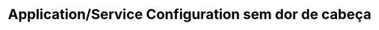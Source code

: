 ---
layout: slide_md
css: pybr14

event: 🇧🇷 &middot; 21/10/18 &middot; Python Brasil[14]
title: Application/Service Configuration sem dor de cabeça

full: /images/fulls/pybr14.png
thumb: /images/fulls/pybr14.png

slides:
  - image: { src: logos/pybr14.svg, width: 25% }
    body:
      <h3>Application/Service Configuration</h3>
      <h3>sem dor de cabeça</h3>
      <b>Moisés Guimarães de Medeiros</b>
      <br/>Software Engineer - Red Hat
    notes:
      Boa tarde; Nome; Título.

  # APP
  - image: { src: config/app1.png, width: 60% }
    notes: Vamos começar bem simples, com uma aplicação ou serviço. (entrada/saída)

  # STDIN / STDOUT
  - image: { src: config/app2.png, width: 60% }
    notes: network, comunicação entre processos. stderr

  # STDERR
  - image: { src: config/app3.png, width: 60% }
    notes: logs, stacktrace. Necessidade de controlar por fora.

  # ARGUMENTS
  - image: { src: config/app4.png, width: 60% }

  - title: <h1>argparse</h1>

  - body: >
      <pre><code class="python" data-trim data-noescape>
        import argparse

        parser = argparse.ArgumentParser(description='Process some integers.')

        parser.add_argument('integers', metavar='N', type=int, nargs='+',
                            help='an integer for the accumulator')

        parser.add_argument('--sum', dest='accumulate', action='store_const',
                            const=sum, default=max,
                            help='sum the integers (default: find the max)')

        args = parser.parse_args()
        print(args.accumulate(args.integers))
      </code></pre>

  - body: >
      <section data-transition="none">
      <pre><code class="shell" data-trim data-noescape>
        $
      </code></pre>

  - body: >
      <pre><code class="shell" data-trim data-noescape>
        $ python prog.py -h
      </code></pre>

  - body: >
      <pre><code class="shell" data-trim data-noescape>
        $ python prog.py -h
        usage: prog.py [-h] [--sum] N [N ...]

        Process some integers.

        positional arguments:
        N           an integer for the accumulator

        optional arguments:
        -h, --help  show this help message and exit
        --sum       sum the integers (default: find the max)
      </code></pre>
      </section>

  - body: >
      <section data-transition="none">
      <pre><code class="shell" data-trim data-noescape>
        $
      </code></pre>

  - body: >
      <pre><code class="shell" data-trim data-noescape>
        $ python prog.py 1 2 3 4
      </code></pre>

  - body: >
      <pre><code class="shell" data-trim data-noescape>
        $ python prog.py 1 2 3 4
        4
        $
      </code></pre>

  - body: >
      <pre><code class="shell" data-trim data-noescape>
        $ python prog.py 1 2 3 4
        4
        $ python prog.py 1 2 3 4 --sum
      </code></pre>

  - body: >
      <pre><code class="shell" data-trim data-noescape>
        $ python prog.py 1 2 3 4
        4
        $ python prog.py 1 2 3 4 --sum
        10
        $
      </code></pre>

  - body: >
      <pre><code class="shell" data-trim data-noescape>
        $ python prog.py 1 2 3 4
        4
        $ python prog.py 1 2 3 4 --sum
        10
        $ python prog.py a b c
      </code></pre>

  - body: >
      <pre><code class="shell" data-trim data-noescape>
        $ python prog.py 1 2 3 4
        4
        $ python prog.py 1 2 3 4 --sum
        10
        $ python prog.py a b c
        usage: prog.py [-h] [--sum] N [N ...]
        prog.py: error: argument N: invalid int value: 'a'
        $
      </code></pre>
      </section>

  # ARGUMENTS
  - image: { src: config/app4.png, width: 60% }
    notes: keep repeating yourself, error prone.

  # ENVIRONMENT
  - image: { src: config/app5.png, width: 60% }

  - title: <h1>os.environ</h1>

  - body: >
      <section data-transition="none">
      <pre><code class="python" data-trim data-noescape>
        >>> ‍
      </code></pre>

  - body: >
      <pre><code class="python" data-trim data-noescape>
        >>> import os
      </code></pre>

  - body: >
      <pre><code class="python" data-trim data-noescape>
        >>> import os
        >>> ‍
      </code></pre>

  - body: >
      <pre><code class="python" data-trim data-noescape>
        >>> import os
        >>> os.environ["HOME"]
      </code></pre>

  - body: >
      <pre><code class="python" data-trim data-noescape>
        >>> import os
        >>> os.environ["HOME"]
        '/Users/moisesguimaraes'
        >>> ‍
      </code></pre>

  - body: >
      <pre><code class="python" data-trim data-noescape>
        >>> import os
        >>> os.environ["HOME"]
        '/Users/moisesguimaraes'
        >>> os.environ["HOMEBREW_GITHUB_API_TOKEN"]
      </code></pre>

  - body: >
      <pre><code class="python" data-trim data-noescape>
        >>> import os
        >>> os.environ["HOME"]
        '/Users/moisesguimaraes'
        >>> os.environ["HOMEBREW_GITHUB_API_TOKEN"]
        😏
        >>> ‍
      </code></pre>
      </section>

# ENVIRONMENT
  - image: { src: config/app5.png, width: 60% }
    notes: might overlap, still error prone.

  # CONFIG
  - image: { src: config/app6.png, width: 60% }
    notes: settings/preferences

  - title: <h1>configparser</h1>

  - body: >
      <pre><code class="ini" data-trim data-noescape>
        [DEFAULT]
        Compression = yes
        CompressionLevel = 9
        ForwardX11 = yes

        [bitbucket.org]
        User = hg

        [topsecret.server.com]
        Port = 50022
        ForwardX11 = no
      </code></pre>
      </session>

  - body: >
      <section data-transition="none">
      <pre><code class="python" data-trim data-noescape>
        >>> ‍
      </code></pre>

  - body: >
      <pre><code class="python" data-trim data-noescape>
        >>> import configparser
      </code></pre>

  - body: >
      <pre><code class="python" data-trim data-noescape>
        >>> import configparser
        >>> ‍
      </code></pre>

  - body: >
      <pre><code class="python" data-trim data-noescape>
        >>> import configparser
        >>> config = configparser.ConfigParser()
      </code></pre>

  - body: >
      <pre><code class="python" data-trim data-noescape>
        >>> import configparser
        >>> config = configparser.ConfigParser()
        >>> ‍
      </code></pre>

  - body: >
      <pre><code class="python" data-trim data-noescape>
        >>> import configparser
        >>> config = configparser.ConfigParser()
        >>> config.read('example.ini')
      </code></pre>

  - body: >
      <pre><code class="python" data-trim data-noescape>
        >>> import configparser
        >>> config = configparser.ConfigParser()
        >>> config.read('example.ini')
        >>> ‍
      </code></pre>

  - body: >
      <pre><code class="python" data-trim data-noescape>
        >>> import configparser
        >>> config = configparser.ConfigParser()
        >>> config.read('example.ini')
        >>> config.sections()
      </code></pre>

  - body: >
      <pre><code class="python" data-trim data-noescape>
        >>> import configparser
        >>> config = configparser.ConfigParser()
        >>> config.read('example.ini')
        >>> config.sections()
        ['bitbucket.org', 'topsecret.server.com']
        >>> ‍
      </code></pre>

  - body: >
      <pre><code class="python" data-trim data-noescape>
        >>> import configparser
        >>> config = configparser.ConfigParser()
        >>> config.read('example.ini')
        >>> config.sections()
        ['bitbucket.org', 'topsecret.server.com']
        >>> config['bitbucket.org']['User']
      </code></pre>

  - body: >
      <pre><code class="python" data-trim data-noescape>
        >>> import configparser
        >>> config = configparser.ConfigParser()
        >>> config.read('example.ini')
        >>> config.sections()
        ['bitbucket.org', 'topsecret.server.com']
        >>> config['bitbucket.org']['User']
        'hg'
        >>> ‍
      </code></pre>

  - body: >
      <pre><code class="python" data-trim data-noescape>
        >>> import configparser
        >>> config = configparser.ConfigParser()
        >>> config.read('example.ini')
        >>> config.sections()
        ['bitbucket.org', 'topsecret.server.com']
        >>> config['bitbucket.org']['User']
        'hg'
        >>> config['DEFAULT']['Compression']
      </code></pre>

  - body: >
      <pre><code class="python" data-trim data-noescape>
        >>> import configparser
        >>> config = configparser.ConfigParser()
        >>> config.read('example.ini')
        >>> config.sections()
        ['bitbucket.org', 'topsecret.server.com']
        >>> config['bitbucket.org']['User']
        'hg'
        >>> config['DEFAULT']['Compression']
        'yes'
        >>> ‍
      </code></pre>

  - body: >
      <pre><code class="python" data-trim data-noescape>
        >>> import configparser
        >>> config = configparser.ConfigParser()
        >>> config.read('example.ini')
        >>> config.sections()
        ['bitbucket.org', 'topsecret.server.com']
        >>> config['bitbucket.org']['User']
        'hg'
        >>> config['DEFAULT']['Compression']
        'yes'
        >>> for key in config['bitbucket.org']:
      </code></pre>

  - body: >
      <pre><code class="python" data-trim data-noescape>
        >>> import configparser
        >>> config = configparser.ConfigParser()
        >>> config.read('example.ini')
        >>> config.sections()
        ['bitbucket.org', 'topsecret.server.com']
        >>> config['bitbucket.org']['User']
        'hg'
        >>> config['DEFAULT']['Compression']
        'yes'
        >>> for key in config['bitbucket.org']:
        ...     print(key)
        ... ‍
      </code></pre>

  - body: >
      <pre><code class="python" data-trim data-noescape>
        >>> import configparser
        >>> config = configparser.ConfigParser()
        >>> config.read('example.ini')
        >>> config.sections()
        ['bitbucket.org', 'topsecret.server.com']
        >>> config['bitbucket.org']['User']
        'hg'
        >>> config['DEFAULT']['Compression']
        'yes'
        >>> for key in config['bitbucket.org']:
        ...     print(key)
        ... ‍
        user
        compressionlevel
        compression
        forwardx11
        >>> ‍
      </code></pre>

  - body: >
      <pre><code class="python" data-trim data-noescape>
        >>> import configparser
        >>> config = configparser.ConfigParser()
        >>> config.read('example.ini')
        >>> config.sections()
        ['bitbucket.org', 'topsecret.server.com']
        >>> config['bitbucket.org']['User']
        'hg'
        >>> config['DEFAULT']['Compression']
        'yes'
        >>> for key in config['bitbucket.org']:
        ...     print(key)
        ... ‍
        user
        compressionlevel
        compression
        forwardx11
        >>> config['bitbucket.org']['ForwardX11']
      </code></pre>
  - body: >
      <pre><code class="python" data-trim data-noescape>
        >>> import configparser
        >>> config = configparser.ConfigParser()
        >>> config.read('example.ini')
        >>> config.sections()
        ['bitbucket.org', 'topsecret.server.com']
        >>> config['bitbucket.org']['User']
        'hg'
        >>> config['DEFAULT']['Compression']
        'yes'
        >>> for key in config['bitbucket.org']:
        ...     print(key)
        ... ‍
        user
        compressionlevel
        compression
        forwardx11
        >>> config['bitbucket.org']['ForwardX11']
        'yes'
        >>> ‍
      </code></pre>

  - body: >
      <pre><code class="python" data-trim data-noescape>
        >>> import configparser
        >>> config = configparser.ConfigParser()
        >>> config.read('example.ini')
        >>> config.sections()
        ['bitbucket.org', 'topsecret.server.com']
        >>> config['bitbucket.org']['User']
        'hg'
        >>> config['DEFAULT']['Compression']
        'yes'
        >>> for key in config['bitbucket.org']:
        ...     print(key)
        ... ‍
        user
        compressionlevel
        compression
        forwardx11
        >>> config['bitbucket.org']['ForwardX11']
        'yes'
        >>> topsecret = config['topsecret.server.com']['ForwardX11']
      </code></pre>

  - body: >
      <pre><code class="python" data-trim data-noescape>
        >>> import configparser
        >>> config = configparser.ConfigParser()
        >>> config.read('example.ini')
        >>> config.sections()
        ['bitbucket.org', 'topsecret.server.com']
        >>> config['bitbucket.org']['User']
        'hg'
        >>> config['DEFAULT']['Compression']
        'yes'
        >>> for key in config['bitbucket.org']:
        ...     print(key)
        ... ‍
        user
        compressionlevel
        compression
        forwardx11
        >>> config['bitbucket.org']['ForwardX11']
        'yes'
        >>> topsecret = config['topsecret.server.com']['ForwardX11']
        'no'
        >>> ‍
      </code></pre>
      </section>

  # CONFIG
  - image: { src: config/app6.png, width: 60% }
    notes: outras galeras importantes

  # SIGNALS
  - image: { src: config/app7.png, width: 60% }

  - body: >
      <section data-transition="none">
      <h2>unix signals</h2>
      <pre><code class="shell" data-trim data-noescape>
        $
      </code></pre>
  - body: >
      <h2>unix signals</h2>
      <pre><code class="shell" data-trim data-noescape>
        $ kill -l
      </code></pre>

  - body: >
      <h2>unix signals</h2>
      <pre><code class="shell" data-trim data-noescape>
        $ kill -l
        1) SIGHUP       2) SIGINT       3) SIGQUIT      4) SIGILL
        5) SIGTRAP      6) SIGABRT      7) SIGBUS       8) SIGFPE
        9) SIGKILL      10) SIGUSR1     11) SIGSEGV     12) SIGUSR2
        13) SIGPIPE     14) SIGALRM     15) SIGTERM     16) SIGSTKFLT
        17) SIGCHLD     18) SIGCONT     19) SIGSTOP     20) SIGTSTP
        21) SIGTTIN     22) SIGTTOU     23) SIGURG      24) SIGXCPU
        25) SIGXFSZ     26) SIGVTALRM   27) SIGPROF     28) SIGWINCH
        29) SIGIO       30) SIGPWR      31) SIGSYS      34) SIGRTMIN
        35) SIGRTMIN+1  36) SIGRTMIN+2  37) SIGRTMIN+3  38) SIGRTMIN+4
        39) SIGRTMIN+5  40) SIGRTMIN+6  41) SIGRTMIN+7  42) SIGRTMIN+8
        43) SIGRTMIN+9  44) SIGRTMIN+10 45) SIGRTMIN+11 46) SIGRTMIN+12
        47) SIGRTMIN+13 48) SIGRTMIN+14 49) SIGRTMIN+15 50) SIGRTMAX-14
        51) SIGRTMAX-13 52) SIGRTMAX-12 53) SIGRTMAX-11 54) SIGRTMAX-10
        55) SIGRTMAX-9  56) SIGRTMAX-8  57) SIGRTMAX-7  58) SIGRTMAX-6
        59) SIGRTMAX-5  60) SIGRTMAX-4  61) SIGRTMAX-3  62) SIGRTMAX-2
        63) SIGRTMAX-1  64) SIGRTMAX
        $
      </code></pre>
      </section>

  # SIGNALS
  - image: { src: config/app7.png, width: 60% }
    notes: exit code, automate.

  # EXIT CODE
  - image: { src: config/app8.png, width: 60% }

  - image: { src: logos/openstack.svg, width: 100% }

  - image: { src: logos/oslo.jpg, width: 35% }
    body: <h1>oslo.config</h1>

  - title: <h1>oslo.config</h1>
    body:
      <h2>
        <span class="fragment fade-up">args +</span>
        <span class="fragment fade-up">env +</span>
        config
        <span class="fragment fade-up">+ ...</span>
      </h2>

  - body:
      <h2>oslo.config types</h2>
      <br/>
      [ String | Boolean | Integer | Float | List | Dict ]

  - body:
      <h2>oslo.config types</h2>
      <br/>
      [ URI | Hostname | IPAddress | HostAddress | Port ]

  - body: >
      <h2>oslo.config</h2>
      <pre><code class="python" data-trim data-noescape>
        #!/usr/bin/env python
        from oslo_config import cfg

        common_opts = [
            cfg.StrOpt('name',
                      positional=True,
                      default='world',
                      help='Name to greet'),
        ]

        greeting_opts = [
            cfg.StrOpt('greeting',
                      default='Hello',
                      help='Greeting to use.'),

            cfg.IntOpt('times',
                      short='n',
                      default=1,
                      help='Times to greet.'),
        ]
      </code></pre>

  - body: >
      <h2>oslo.config</h2>
      <pre><code class="python" data-trim data-noescape>
        def main():
            conf = cfg.ConfigOpts()

            conf.register_cli_opts(common_opts)

            conf.register_opt(greeting_opts[0], "greeting")
            conf.register_cli_opt(greeting_opts[1], "greeting")

            conf()

            for i in range(conf.greeting.times):
                print("{} {}!".format(
                    conf.greeting.greeting,
                    conf.name.capitalize()))


        if __name__ == "__main__":
            main()
      </code></pre>

  - body: >
      <section data-transition="none">
      <pre><code class="shell" data-trim data-noescape>
        $
      </code></pre>

  - body: >
      <pre><code class="shell" data-trim data-noescape>
        $ python hello.py --help
      </code></pre>

  - body: >
      <pre><code class="shell" data-trim data-noescape>
        $ python hello.py --help
        usage: hello [-h] [--config-dir DIR] [--config-file PATH]
                    [--greeting-times GREETING_TIMES]
                    [name]

        positional arguments:
          name                  Name to greet

        optional arguments:
          -h, --help            show this help message and exit
          --config-dir DIR      Path to a config directory to pull `*.conf` files
                                ...
          --config-file PATH    Path to a config file to use. Multiple config files
                                ...

        greeting options:
          --greeting-times GREETING_TIMES, -n GREETING_TIMES
                                Times to greet.
      </code></pre>
      </section>

  - body: >
      <section data-transition="none">
      <pre><code class="shell" data-trim data-noescape>
        $
      </code></pre>

  - body: >
      <pre><code class="shell" data-trim data-noescape>
        $ python hello.py
      </code></pre>

  - body: >
      <pre><code class="shell" data-trim data-noescape>
        $ python hello.py
        Hello World!
        $
      </code></pre>

  - body: >
      <pre><code class="shell" data-trim data-noescape>
        $ python hello.py
        Hello World!
        $ python hello.py Natal
      </code></pre>

  - body: >
      <pre><code class="shell" data-trim data-noescape>
        $ python hello.py
        Hello World!
        $ python hello.py Natal
        Hello Natal
        $
      </code></pre>

  - body: >
      <pre><code class="shell" data-trim data-noescape>
        $ python hello.py
        Hello World!
        $ python hello.py Natal
        Hello Natal
        $ python hello.py -n 3 Natal
      </code></pre>

  - body: >
      <pre><code class="shell" data-trim data-noescape>
        $ python hello.py
        Hello World!
        $ python hello.py Natal
        Hello Natal
        $ python hello.py -n 3 Natal
        Hello Natal
        Hello Natal
        Hello Natal
        $
      </code></pre>

  - body: >
      <pre><code class="shell" data-trim data-noescape>
        $ python hello.py
        Hello World!
        $ python hello.py Natal
        Hello Natal
        $ python hello.py -n 3 Natal
        Hello Natal
        Hello Natal
        Hello Natal
        $ cat pybr.conf
      </code></pre>

  - body: >
      <pre><code class="shell" data-trim data-noescape>
        $ python hello.py
        Hello World!
        $ python hello.py Natal
        Hello Natal
        $ python hello.py -n 3 Natal
        Hello Natal
        Hello Natal
        Hello Natal
        $ cat pybr.conf 
        [DEFAULT]
        name = PythonBrasil14

        [greeting]
        greeting = Iaê
        times = 3
        $
      </code></pre>

  - body: >
      <pre><code class="shell" data-trim data-noescape>
        $ python hello.py
        Hello World!
        $ python hello.py Natal
        Hello Natal
        $ python hello.py -n 3 Natal
        Hello Natal
        Hello Natal
        Hello Natal
        $ cat pybr.conf 
        [DEFAULT]
        name = PythonBrasil14

        [greeting]
        greeting = Iaê
        times = 3
        $ python hello.py --config-file pybr.conf
      </code></pre>

  - body: >
      <pre><code class="shell" data-trim data-noescape>
        $ python hello.py
        Hello World!
        $ python hello.py Natal
        Hello Natal
        $ python hello.py -n 3 Natal
        Hello Natal
        Hello Natal
        Hello Natal
        $ cat pybr.conf 
        [DEFAULT]
        name = PythonBrasil14

        [greeting]
        greeting = Iaê
        times = 3
        $ python hello.py --config-file pybr.conf
        Iaê Pythonbrasil14!
        Iaê Pythonbrasil14!
        Iaê Pythonbrasil14!
        $
      </code></pre>
      </section>

  - body: >
      <section data-transition="none">
      <pre><code class="shell" data-trim data-noescape>
        $
      </code></pre>

  - body: >
      <pre><code class="shell" data-trim data-noescape>
        $ python hello.py --config-file pybr.conf -n 30 galera!
      </code></pre>

  - body: >
      <pre><code class="shell" data-trim data-noescape>
        $ python hello.py --config-file pybr.conf -n 30 galera!
        Iaê Galera!
        Iaê Galera!
        Iaê Galera!
        Iaê Galera!
        Iaê Galera!
        Iaê Galera!
        Iaê Galera!
        Iaê Galera!
        Iaê Galera!
        Iaê Galera!
        Iaê Galera!
        Iaê Galera!
        Iaê Galera!
        Iaê Galera!
        Iaê Galera!
        Iaê Galera!
        Iaê Galera!
        Iaê Galera!
        Iaê Galera!
        Iaê Galera!
        Iaê Galera!
        Iaê Galera!
        Iaê Galera!
        Iaê Galera!
        Iaê Galera!
        Iaê Galera!
        Iaê Galera!
        Iaê Galera!
        Iaê Galera!
        Iaê Galera!
        $
      </code></pre>
      </section>

  - contato:
      qr_code_color: 122e45
---